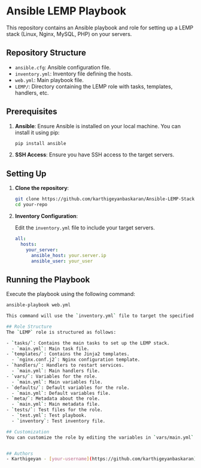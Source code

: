 # Ansible LEMP Playbook

This repository contains an Ansible playbook and role for setting up a LEMP stack (Linux, Nginx, MySQL, PHP) on your servers.

## Repository Structure

- `ansible.cfg`: Ansible configuration file.
- `inventory.yml`: Inventory file defining the hosts.
- `web.yml`: Main playbook file.
- `LEMP/`: Directory containing the LEMP role with tasks, templates, handlers, etc.

## Prerequisites

1. **Ansible**: Ensure Ansible is installed on your local machine. You can install it using pip:

    ```bash
    pip install ansible
    ```

2. **SSH Access**: Ensure you have SSH access to the target servers.

## Setting Up

1. **Clone the repository**:

    ```bash
    git clone https://github.com/karthigeyanbaskaran/Ansible-LEMP-Stack.git
    cd your-repo
    ```

2. **Inventory Configuration**:

    Edit the `inventory.yml` file to include your target servers.

    ```yaml
    all:
      hosts:
        your_server:
          ansible_host: your.server.ip
          ansible_user: your_user
    ```

## Running the Playbook

Execute the playbook using the following command:

```bash
ansible-playbook web.yml

This command will use the `inventory.yml` file to target the specified hosts and run the `web.yml` playbook.

## Role Structure
The `LEMP` role is structured as follows:

- `tasks/`: Contains the main tasks to set up the LEMP stack.
  - `main.yml`: Main task file.
- `templates/`: Contains the Jinja2 templates.
  - `nginx.conf.j2`: Nginx configuration template.
- `handlers/`: Handlers to restart services.
  - `main.yml`: Main handlers file.
- `vars/`: Variables for the role.
  - `main.yml`: Main variables file.
- `defaults/`: Default variables for the role.
  - `main.yml`: Default variables file.
- `meta/`: Metadata about the role.
  - `main.yml`: Main metadata file.
- `tests/`: Test files for the role.
  - `test.yml`: Test playbook.
  - `inventory`: Test inventory file.

## Customization
You can customize the role by editing the variables in `vars/main.yml` and `defaults/main.yml`, as well as modifying the templates in `templates/`.


## Authors
- Karthigeyan - [your-username](https://github.com/karthigeyanbaskaran)
